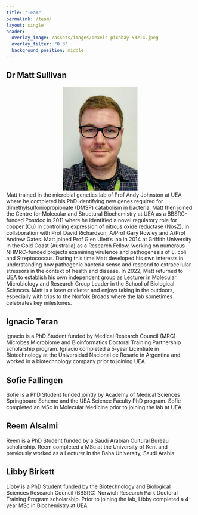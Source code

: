 ```yaml
---
title: "Team"
permalink: /team/
layout: single
header:
  overlay_image: /assets/images/pexels-pixabay-53214.jpeg
  overlay_filter: "0.3"
  background_position: middle
---
```


## Dr Matt Sullivan
<div style="text-align: center;">
  <img src="/assets/images/matt.jpg" alt="Descriptive alt text" style="width: 200px; height: auto;">
</div>
Matt trained in the microbial genetics lab of Prof Andy Johnston at UEA where he completed his PhD identifying new genes required for dimethylsulfoniopropionate (DMSP) catabolism in bacteria. Matt then joined the Centre for Molecular and Structural Biochemistry at UEA as a BBSRC-funded Postdoc in 2011 where he identified a novel regulatory role for copper (Cu) in controlling expression of nitrous oxide reductase (NosZ), in collaboration with Prof David Richardson, A/Prof Gary Rowley and A/Prof Andrew Gates. Matt joined Prof Glen Ulett’s lab in 2014 at Griffith University in the Gold Coast (Australia) as a Research Fellow, working on numerous NHMRC-funded projects examining virulence and pathogenesis of E. coli and Streptococcus. During this time Matt developed his own interests in understanding how pathogenic bacteria sense and respond to extracellular stressors in the context of health and disease. In 2022, Matt returned to UEA to establish his own independent group as Lecturer in Molecular Microbiology and Research Group Leader in the School of Biological Sciences. Matt is a keen cricketer and enjoys taking in the outdoors, especially with trips to the Norfolk Broads where the lab sometimes celebrates key milestones.

## Ignacio Teran
Ignacio is a PhD Student funded by Medical Research Council (MRC) Microbes Microbiome and Bioinformatics Doctoral Training Partnership scholarship program. Ignacio completed a 5-year Licentiate in Biotechnology at the Universidad Nacional de Rosario in Argentina and worked in a biotechnology company prior to joining UEA.

## Sofie Fallingen
Sofie is a PhD Student funded jointly by Academy of Medical Sciences Springboard Scheme and the UEA Science Faculty PhD program. Sofie completed an MSc in Molecular Medicine prior to joining the lab at UEA.

## Reem Alsalmi
Reem is a PhD Student funded by a Saudi Arabian Cultural Bureau scholarship. Reem completed a MSc at the University of Kent and previously worked as a Lecturer in the Baha University, Saudi Arabia. 

## Libby Birkett
Libby is a PhD Student funded by the Biotechnology and Biological Sciences Research Council (BBSRC) Norwich Research Park Doctoral Training Program scholarship. Prior to joining the lab, Libby completed a 4-year MSc in Biochemistry at UEA.


